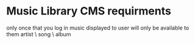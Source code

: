 ﻿# Music Library CMS requirments

only once that you log in
music displayed to user will only be available to them
artist \ song \ album